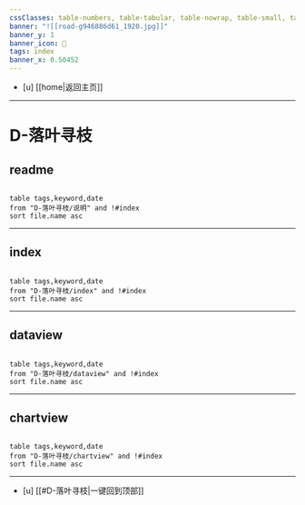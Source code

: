 ```yaml
---
cssClasses: table-numbers, table-tabular, table-nowrap, table-small, table-lines, row-lines, col-lines, row-alt, table-max
banner: "![[road-g946886d61_1920.jpg]]"
banner_y: 1
banner_icon: 🍋
tags: index
banner_x: 0.50452
---
```


- [u]	[[home|返回主页]]

---


# D-落叶寻枝

## readme

```dataview 

table tags,keyword,date
from "D-落叶寻枝/说明" and !#index
sort file.name asc

```
---

## index

```dataview 

table tags,keyword,date
from "D-落叶寻枝/index" and !#index
sort file.name asc

```
---

## dataview

```dataview 

table tags,keyword,date
from "D-落叶寻枝/dataview" and !#index
sort file.name asc

```
---
## chartview

```dataview 

table tags,keyword,date
from "D-落叶寻枝/chartview" and !#index
sort file.name asc

```
---



- [u] [[#D-落叶寻枝|一键回到顶部]]